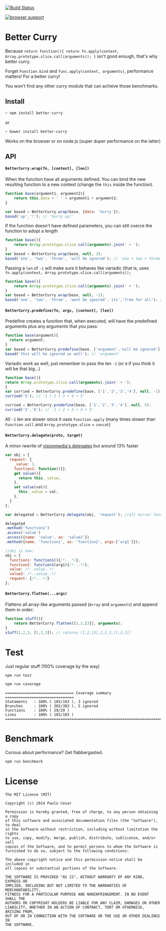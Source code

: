[![Build Status](https://travis-ci.org/pocesar/js-bettercurry.png?branch=master)](https://travis-ci.org/pocesar/js-bettercurry?branch=master)

[![browser support](https://ci.testling.com/pocesar/js-bettercurry.png)](https://ci.testling.com/pocesar/js-bettercurry)

# Better Curry

Because `return function(){ return fn.apply(context, Array.prototype.slice.call(arguments)); }` isn't good enough, that's why better curry.

Forget `Function.bind` and `func.apply(context, arguments)`, performance matters! For a better curry!

You won't find any other curry module that can achieve those benchmarks.

## Install

```bash
~ npm install better-curry
```

or

```bash
~ bower install better-curry
```

Works on the browser or on node.js (super duper performance on the latter)

## API

#### `BetterCurry.wrap(fn, [context], [len])`

When the function have all arguments defined.
You can bind the new resulting function to a new context (change the `this` inside the function).

```js
function base(argument1, argument2){
    return this.data + ' ' + argument1 + argument2;
}

var based = BetterCurry.wrap(base, {data: 'hurry'});
based('up','!'); // 'hurry up!'
```

If the function doesn't have defined parameters, you can still coerce
the function to adopt a length

```js
function base(){
    return Array.prototype.slice.call(arguments).join(' + ');
}
var based = BetterCurry.wrap(base, null, 3);
based('one', 'two', 'three', 'will be ignored'); // 'one + two + three'
```

Passing a `len` of `-1` will make sure it behaves like variadic (that is, uses `fn.apply(context, Array.prototype.slice.call(arguments));`

```js
function base(){
    return Array.prototype.slice.call(arguments).join(' + ');
}
var based = BetterCurry.wrap(base, null, -1);
based('one', 'two', 'three', 'wont be ignored','its','free for all'); // 'one + two + three + wont be ignored + its + free for all'
```

#### `BetterCurry.predefine(fn, args, [context], [len])`

Predefine creates a function that, when executed, will have the
predefined arguments plus any arguments that you pass:

```js
function base(argument){
  return argument;
}
var based = BetterCurry.predefine(base, ['argument','will be ignored']);
based('this will be ignored as well'); // 'argument'
```

Variadic work as well, just remember to pass the len `-1` (or `8` if you think it will be that big...)

```js
function base(){
return Array.prototype.slice.call(arguments).join(' + ');
}
var curried = BetterCurry.predefine(base, ['1','2','3','4'], null, -1);
curried('5'); // '1 + 2 + 3 + 4 + 5'

curried = BetterCurry.predefine(base, ['1','2','3','4'], null, 5);
curried('5','6'); // '1 + 2 + 3 + 4 + 5'
```

All `-1` len are slower since it uses `Function.apply` (many times slower than `Function.call` and `Array.prototype.slice` + `concat`)

#### `BetterCurry.delegate(proto, target)`

A minor rewrite of [visionmedia's delegates](https://github.com/visionmedia/node-delegates) but around 13% faster

```js
var obj = {
  request: {
    _value: 1,
    function1: function(){},
    get value(){
      return this._value;
    },
    set value(val){
      this._value = val;
    },
  }
};

var delegated = BetterCurry.delegate(obj, 'request'); //all mirror functions from obj will reflect to obj.request with the same context

delegated
.method('function1')
.access('value')
.access({name: 'value', as: 'value2'})
.method({name: 'function1', as: 'function2', args:['arg1']});

//obj is now:
obj = {
  function1: function1(){/*...*/},
  function2: function1(arg1){/*...*/},
  value: /*..value..*/
  value2: /*..value..*/
  request: {/*...*/}
};
```

#### `BetterCurry.flatten(...args)`

Flattens all array-like arguments passed (`Array` and `arguments`) and append them in order:

```js
function stuff(){
    return BetterCurry.flatten([1,2,[3]], arguments);
}
stuff(1,2,3, [1,2,3]); // returns [1,2,[3],1,2,3,[1,2,3]]
```

# Test

Just regular stuff (100% coverage by the way)

```bash
npm run test
```

```bash
npm run coverage
```

```
=============================== Coverage summary ===============================
Statements   : 100% ( 103/103 ), 3 ignored
Branches     : 100% ( 303/303 ), 5 ignored
Functions    : 100% ( 29/29 )
Lines        : 100% ( 103/103 )
================================================================================
```

# Benchmark

Curious about performance? Get flabbergasted.

```bash
npm run benchmark
```

# License

```
The MIT License (MIT)

Copyright (c) 2014 Paulo Cesar

Permission is hereby granted, free of charge, to any person obtaining a copy
of this software and associated documentation files (the "Software"), to deal
in the Software without restriction, including without limitation the rights
to use, copy, modify, merge, publish, distribute, sublicense, and/or sell
copies of the Software, and to permit persons to whom the Software is
furnished to do so, subject to the following conditions:

The above copyright notice and this permission notice shall be included in
all copies or substantial portions of the Software.

THE SOFTWARE IS PROVIDED "AS IS", WITHOUT WARRANTY OF ANY KIND, EXPRESS OR
IMPLIED, INCLUDING BUT NOT LIMITED TO THE WARRANTIES OF MERCHANTABILITY,
FITNESS FOR A PARTICULAR PURPOSE AND NONINFRINGEMENT. IN NO EVENT SHALL THE
AUTHORS OR COPYRIGHT HOLDERS BE LIABLE FOR ANY CLAIM, DAMAGES OR OTHER
LIABILITY, WHETHER IN AN ACTION OF CONTRACT, TORT OR OTHERWISE, ARISING FROM,
OUT OF OR IN CONNECTION WITH THE SOFTWARE OR THE USE OR OTHER DEALINGS IN
THE SOFTWARE.
```